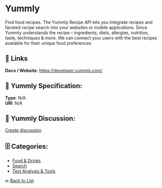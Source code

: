 # Yummly


Find food recipes.  The Yummly Recipe API lets you integrate recipes and faceted recipe search into your websites or mobile applications.  Since Yummly understands the recipe – ingredients, diets, allergies, nutrition, taste, techniques & more.  We can connect your users with the best recipes available for their unique food preferences

##  🔗 Links
**Docs / Website**: https://developer.yummly.com/

## 🧬 Yummly Specification:
**Type**: N/A  
**URI**: N/A

## 💬 Yummly Discussion:
[Create discussion](https://github.com/apis-list/apis-list/discussions/new)

## 🗄️ Categories:
- [Food & Drinks](https://github.com/apis-list/apis-list#food--drinks-)
- [Search](https://github.com/apis-list/apis-list#search-)
- [Text Analysis & Tools](https://github.com/apis-list/apis-list#text-analysis--tools-)




🔙 [Back to List](https://github.com/apis-list/apis-list)
